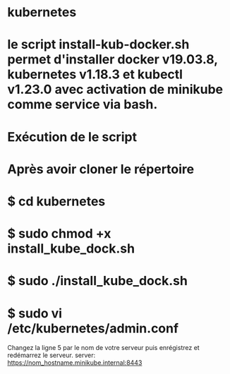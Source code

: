 # kubernetes
# le script install-kub-docker.sh permet d'installer docker v19.03.8, kubernetes v1.18.3 et kubectl v1.23.0 avec activation de minikube comme service via bash.
# Exécution de le script
# Après avoir cloner le répertoire
# $ cd kubernetes
# $ sudo chmod +x install_kube_dock.sh
# $ sudo ./install_kube_dock.sh
# $ sudo vi /etc/kubernetes/admin.conf
Changez la ligne 5 par le nom de votre serveur puis enrégistrez et redémarrez le serveur.
server: https://nom_hostname.minikube.internal:8443

